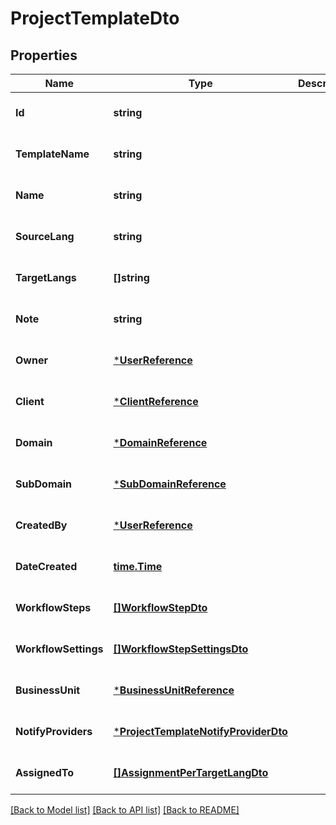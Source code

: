 # ProjectTemplateDto

## Properties
Name | Type | Description | Notes
------------ | ------------- | ------------- | -------------
**Id** | **string** |  | [optional] [default to null]
**TemplateName** | **string** |  | [optional] [default to null]
**Name** | **string** |  | [optional] [default to null]
**SourceLang** | **string** |  | [optional] [default to null]
**TargetLangs** | **[]string** |  | [optional] [default to null]
**Note** | **string** |  | [optional] [default to null]
**Owner** | [***UserReference**](UserReference.md) |  | [optional] [default to null]
**Client** | [***ClientReference**](ClientReference.md) |  | [optional] [default to null]
**Domain** | [***DomainReference**](DomainReference.md) |  | [optional] [default to null]
**SubDomain** | [***SubDomainReference**](SubDomainReference.md) |  | [optional] [default to null]
**CreatedBy** | [***UserReference**](UserReference.md) |  | [optional] [default to null]
**DateCreated** | [**time.Time**](time.Time.md) |  | [optional] [default to null]
**WorkflowSteps** | [**[]WorkflowStepDto**](WorkflowStepDto.md) |  | [optional] [default to null]
**WorkflowSettings** | [**[]WorkflowStepSettingsDto**](WorkflowStepSettingsDto.md) |  | [optional] [default to null]
**BusinessUnit** | [***BusinessUnitReference**](BusinessUnitReference.md) |  | [optional] [default to null]
**NotifyProviders** | [***ProjectTemplateNotifyProviderDto**](ProjectTemplateNotifyProviderDto.md) |  | [optional] [default to null]
**AssignedTo** | [**[]AssignmentPerTargetLangDto**](AssignmentPerTargetLangDto.md) |  | [optional] [default to null]

[[Back to Model list]](../README.md#documentation-for-models) [[Back to API list]](../README.md#documentation-for-api-endpoints) [[Back to README]](../README.md)


